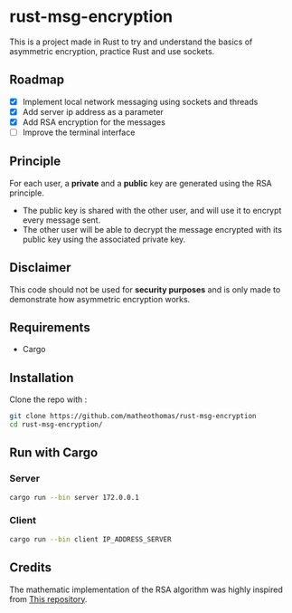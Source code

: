 # rust-msg-encryption
This is a project made in Rust to try and understand the basics of asymmetric encryption, practice Rust and use sockets.

## Roadmap
- [x] Implement local network messaging using sockets and threads
- [x] Add server ip address as a parameter
- [x] Add RSA encryption for the messages
- [ ] Improve the terminal interface

## Principle
For each user, a **private** and a **public** key are generated using the RSA principle.
- The public key is shared with the other user, and will use it to encrypt every message sent.
- The other user will be able to decrypt the message encrypted with its public key using the associated private key.

## Disclaimer
This code should not be used for **security purposes** and is only made to demonstrate how asymmetric encryption works.

## Requirements
- Cargo

## Installation
Clone the repo with :
```bash
git clone https://github.com/matheothomas/rust-msg-encryption
cd rust-msg-encryption/
```

## Run with Cargo

### Server
```bash
cargo run --bin server 172.0.0.1
```

### Client
```bash
cargo run --bin client IP_ADDRESS_SERVER
```

## Credits
The mathematic implementation of the RSA algorithm was highly inspired from [This repository](https://github.com/andrewkiluk/RSA-Library).
